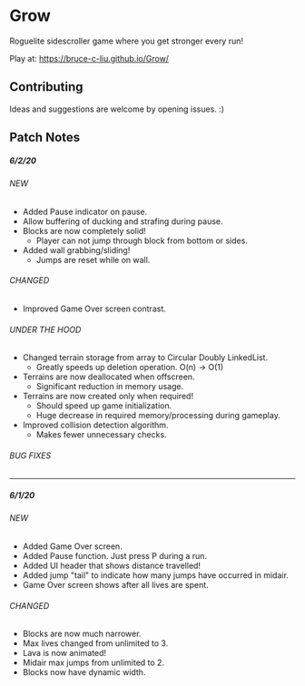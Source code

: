 # Grow

Roguelite sidescroller game where you get stronger every run!

Play at: https://bruce-c-liu.github.io/Grow/

## Contributing

Ideas and suggestions are welcome by opening issues. :)

## Patch Notes

##### 6/2/20

###### NEW

- Added Pause indicator on pause.
- Allow buffering of ducking and strafing during pause.
- Blocks are now completely solid!
  - Player can not jump through block from bottom or sides.
- Added wall grabbing/sliding!
  - Jumps are reset while on wall. 

###### CHANGED

- Improved Game Over screen contrast.

###### UNDER THE HOOD

- Changed terrain storage from array to Circular Doubly LinkedList.
  - Greatly speeds up deletion operation. O(n) -> O(1)
- Terrains are now deallocated when offscreen.
  - Significant reduction in memory usage.
- Terrains are now created only when required!
  - Should speed up game initialization.
  - Huge decrease in required memory/processing during gameplay.
- Improved collision detection algorithm.
  - Makes fewer unnecessary checks.

###### BUG FIXES

---

##### 6/1/20

###### NEW

- Added Game Over screen.
- Added Pause function. Just press P during a run.
- Added UI header that shows distance travelled!
- Added jump "tail" to indicate how many jumps have occurred in midair.
- Game Over screen shows after all lives are spent.

###### CHANGED

- Blocks are now much narrower.
- Max lives changed from unlimited to 3.
- Lava is now animated!
- Midair max jumps from unlimited to 2.
- Blocks now have dynamic width.
